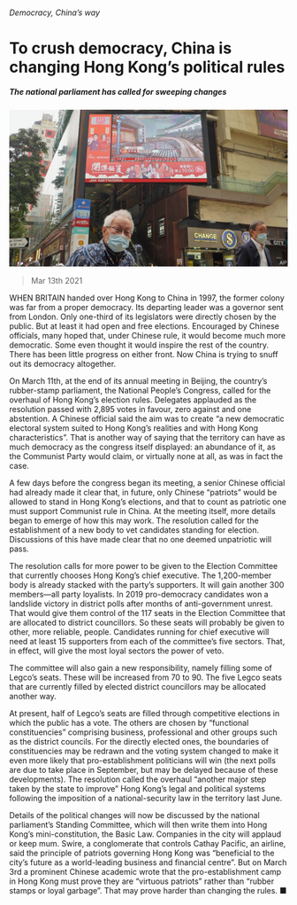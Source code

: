 ###### Democracy, China’s way

# To crush democracy, China is changing Hong Kong’s political rules 

##### The national parliament has called for sweeping changes 

![image](images/20210313_CNP001_0.jpg) 

> Mar 13th 2021 


WHEN BRITAIN handed over Hong Kong to China in 1997, the former colony was far from a proper democracy. Its departing leader was a governor sent from London. Only one-third of its legislators were directly chosen by the public. But at least it had open and free elections. Encouraged by Chinese officials, many hoped that, under Chinese rule, it would become much more democratic. Some even thought it would inspire the rest of the country. There has been little progress on either front. Now China is trying to snuff out its democracy altogether.


On March 11th, at the end of its annual meeting in Beijing, the country’s rubber-stamp parliament, the National People’s Congress, called for the overhaul of Hong Kong’s election rules. Delegates applauded as the resolution passed with 2,895 votes in favour, zero against and one abstention. A Chinese official said the aim was to create “a new democratic electoral system suited to Hong Kong’s realities and with Hong Kong characteristics”. That is another way of saying that the territory can have as much democracy as the congress itself displayed: an abundance of it, as the Communist Party would claim, or virtually none at all, as was in fact the case.



A few days before the congress began its meeting, a senior Chinese official had already made it clear that, in future, only Chinese “patriots” would be allowed to stand in Hong Kong’s elections, and that to count as patriotic one must support Communist rule in China. At the meeting itself, more details began to emerge of how this may work. The resolution called for the establishment of a new body to vet candidates standing for election. Discussions of this have made clear that no one deemed unpatriotic will pass. 


The resolution calls for more power to be given to the Election Committee that currently chooses Hong Kong’s chief executive. The 1,200-member body is already stacked with the party’s supporters. It will gain another 300 members—all party loyalists. In 2019 pro-democracy candidates won a landslide victory in district polls after months of anti-government unrest. That would give them control of the 117 seats in the Election Committee that are allocated to district councillors. So these seats will probably be given to other, more reliable, people. Candidates running for chief executive will need at least 15 supporters from each of the committee’s five sectors. That, in effect, will give the most loyal sectors the power of veto.


The committee will also gain a new responsibility, namely filling some of Legco’s seats. These will be increased from 70 to 90. The five Legco seats that are currently filled by elected district councillors may be allocated another way.


At present, half of Legco’s seats are filled through competitive elections in which the public has a vote. The others are chosen by “functional constituencies” comprising business, professional and other groups such as the district councils. For the directly elected ones, the boundaries of constituencies may be redrawn and the voting system changed to make it even more likely that pro-establishment politicians will win (the next polls are due to take place in September, but may be delayed because of these developments). The resolution called the overhaul “another major step taken by the state to improve” Hong Kong’s legal and political systems following the imposition of a national-security law in the territory last June. 


Details of the political changes will now be discussed by the national parliament’s Standing Committee, which will then write them into Hong Kong’s mini-constitution, the Basic Law. Companies in the city will applaud or keep mum. Swire, a conglomerate that controls Cathay Pacific, an airline, said the principle of patriots governing Hong Kong was “beneficial to the city’s future as a world-leading business and financial centre”. But on March 3rd a prominent Chinese academic wrote that the pro-establishment camp in Hong Kong must prove they are “virtuous patriots” rather than “rubber stamps or loyal garbage”. That may prove harder than changing the rules. ■

